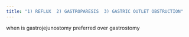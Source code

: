 ```yaml
---
title: "1) REFLUX  2) GASTROPARESIS  3) GASTRIC OUTLET OBSTRUCTION"
---
```

when is gastrojejunostomy preferred over gastrostomy

